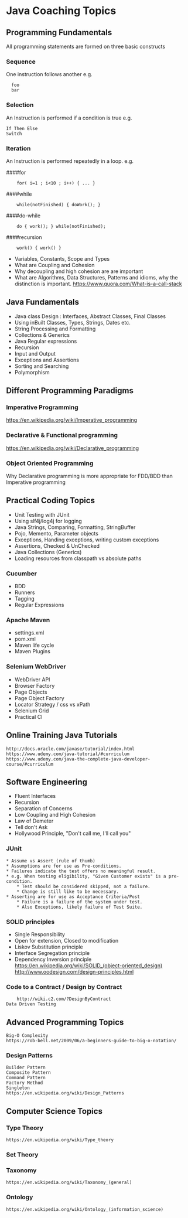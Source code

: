 # Java Coaching Topics
## Programming Fundamentals
All programming statements are formed on three basic constructs
### Sequence
One instruction follows another e.g.

```
  foo
  bar
```

### Selection
An Instruction is performed if a condition is true e.g.

~~~~
If Then Else  
Switch
~~~~

### Iteration
An Instruction is performed repeatedly in a loop. e.g.

####for

~~~~
    for( i=1 ; i<10 ; i++) { ... }
~~~~

####while

~~~~
    while(notFinished) { doWork(); }
~~~~ 

####do-while

~~~~
    do { work(); } while(notFinished);
~~~~

####recursion
~~~~
    work() { work() }
~~~~


 * Variables, Constants, Scope and Types
 * What are Coupling and Cohesion
 * Why decoupling and high cohesion are are important
 * What are Algorithms, Data Structures, Patterns and idioms, why the distinction is important.
	https://www.quora.com/What-is-a-call-stack

## Java Fundamentals
 * Java class Design : Interfaces, Abstract Classes, Final Classes
 * Using inBuilt Classes, Types, Strings, Dates etc.
 * String Processing and Formatting
 * Collections & Generics
 * Java Regular expressions
 * Recursion
 * Input and Output
 * Exceptions and Assertions	
 * Sorting and Searching
 * Polymorphism

## Different Programming Paradigms
### Imperative Programming
https://en.wikipedia.org/wiki/Imperative_programming
### Declarative & Functional programming
https://en.wikipedia.org/wiki/Declarative_programming 
### Object Oriented Programming		
Why Declarative programming is more appropriate for FDD/BDD than Imperative programming 
## Practical Coding Topics
 * Unit Testing with JUnit 
 * Using slf4j/log4j for logging
 * Java Strings, Comparing, Formatting, StringBuffer
 * Pojo, Memento, Parameter objects
 * Exceptions, Handing exceptions, writing custom exceptions
 * Assertions, Checked & UnChecked
 * Java Collections (Generics)
 * Loading resources from classpath vs absolute paths
### Cucumber
 * BDD
 * Runners
 * Tagging
 * Regular Expressions
### Apache Maven
 * settings.xml
 * pom.xml
 * Maven life cycle
 * Maven Plugins
### Selenium WebDriver
 * WebDriver API
 * Browser Factory
 * Page Objects
 * Page Object Factory
 * Locator Strategy / css vs xPath
 * Selenium Grid
 * Practical CI
## Online Training Java Tutorials
	http://docs.oracle.com/javase/tutorial/index.html		
	https://www.udemy.com/java-tutorial/#curriculum
	https://www.udemy.com/java-the-complete-java-developer-course/#curriculum
## Software Engineering
 * Fluent Interfaces
 * Recursion
 * Separation of Concerns
 * Low Coupling and High Cohesion
 * Law of Demeter
 * Tell don't Ask
 * Hollywood Principle, "Don't call me, I'll call you"	
### JUnit
	* Assume vs Assert (rule of thumb)
	* Assumptions are for use as Pre-conditions.
	* Failures indicate the test offers no meaningful result.
	* e.g. When testing eligibility, "Given Customer exists" is a pre-condition.
		* Test should be considered skipped, not a failure.
		* Change is still like to be necessary.
	* Asserting are for use as Acceptance Criteria/Post
		* Failure is a failure of the system under test.
		* Also Exceptions, likely failure of Test Suite.
### SOLID principles 
 * Single Responsibility
 * Open for extension, Closed to modification
 * Liskov Substitution principle
 * Interface Segregation principle
 * Dependency Inversion principle
	https://en.wikipedia.org/wiki/SOLID_(object-oriented_design)
	http://www.oodesign.com/design-principles.html
### Code to a Contract / Design by Contract
		http://wiki.c2.com/?DesignByContract 
	Data Driven Testing		
## Advanced Programming Topics
	Big-O Complexity
	https://rob-bell.net/2009/06/a-beginners-guide-to-big-o-notation/
### Design Patterns
	Builder Pattern
	Composite Pattern
	Command Pattern
	Factory Method
	Singleton
	https://en.wikipedia.org/wiki/Design_Patterns
## Computer Science Topics
### Type Theory
	https://en.wikipedia.org/wiki/Type_theory
### Set Theory
### Taxonomy
	https://en.wikipedia.org/wiki/Taxonomy_(general)
### Ontology
	https://en.wikipedia.org/wiki/Ontology_(information_science)
